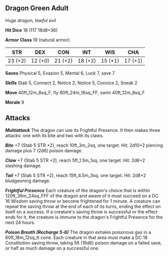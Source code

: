 ## Dragon Green Adult

*Huge dragon, lawful evil*

**Hit Dice** 18 (117 18d8+36)

**Armor Class** 19 (natural armor)

| STR     | DEX     | CON     | INT     | WIS     | CHA     |
|---------|---------|---------|---------|---------|---------|
| 23 (+2) | 12 (+0) | 21 (+2) | 18 (+2) | 15 (+1) | 17 (+1) |

**Saves** Physical 5, Evasion 5, Mental 6, Luck 7, save 7

**Skills** Stab 5, Connect 2, Notice 2, Notice 5, Convice 2, Sneak 2

**Move** 40ft\_12m\_8sq\_F, fly 80ft\_24m\_16sq\_FF, swim 40ft\_12m\_8sq\_F

**Morale** 9

## Attacks

***Multiattack*** The dragon can use its Frightful Presence. It then makes three attacks: one with its bite and two with its claws.

***Bite*** +7 (Stab 5 STR +2), reach 10ft\_3m\_2sq, one target. Hit: 2d10+2 piercing damage plus 7 (2d6) poison damage.

***Claw*** +7 (Stab 5 STR +2), reach 5ft\_1.5m\_1sq, one target. Hit: 2d6+2 slashing damage.

***Tail*** +7 (Stab 5 STR +2), reach 15ft\_4.5m\_3sq, one target. Hit: 2d8+2 bludgeoning damage.

***Frightful Presence*** Each creature of the dragon's choice that is within 120ft\_36m\_24sq\_FFF of the dragon and aware of it must succeed on a DC 16 Wisdom saving throw or become frightened for 1 minute. A creature can repeat the saving throw at the end of each of its turns, ending the effect on itself on a success. If a creature's saving throw is successful or the effect ends for it, the creature is immune to the dragon's Frightful Presence for the next 24 hours.

***Poison Breath (Recharge 5-6)*** The dragon exhales poisonous gas in a 60ft\_18m\_12sq\_tt cone. Each creature in that area must make a DC 18 Constitution saving throw, taking 56 (16d6) poison damage on a failed save, or half as much damage on a successful one.

